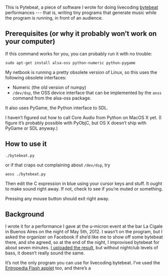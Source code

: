 This is Pytebeat, a piece of software I wrote for doing livecoding
[bytebeat][0] performances --- that is, writing tiny programs that
generate music while the program is running, in front of an audience.

[0]: http://canonical.org/~kragen/bytebeat/

Prerequisites (or why it probably won’t work on your computer)
--------------------------------------------------------------

If this command works for you, you can probably run it with no
trouble:

    sudo apt-get install alsa-oss python-numeric python-pygame

My netbook is running a pretty obsolete version of Linux, so this uses
the following obsolete interfaces:

- Numeric (the old version of numpy)
- `/dev/dsp`, the OSS device interface that can be implemented by the
  `aoss` command from the alsa-oss package.

It also uses PyGame, the Python interface to SDL.

I haven’t figured out how to call Core Audio from Python on MacOS X
yet.  (I figure it’s probably possible with PyObjC, but OS X doesn’t
ship with PyGame or SDL anyway.)

How to use it
-------------

    ./bytebeat.py

or if that craps out complaining about `/dev/dsp`, try

    aoss ./bytebeat.py

Then edit the C expression in blue using your cursor keys and stuff.
It ought to make sound right away. If not, check to see if you’re
muted or something.

Pressing any mouse button should exit right away.

Background
----------

I wrote it for a performance I gave at the u-micron event at the bar
La Cigale in Buenos Aires on the night of May 5th, 2012.  I wasn’t on
the program, but I asked the organizer on Facebook if she’d like me to
show off some bytebeat there, and she agreed, so at the end of the
night, I improvised bytebeat for about seven minutes.  [I uploaded the
result][2], but without nightclub levels of bass, it doesn’t really
sound the same.

[2]: http://canonical.org/~kragen/bytebeat/la-cigale.wav.gz

It’s not the only program you can use for livecoding bytebeat.  I’ve
used the [Entropedia Flash applet][1] too, and there’s a 

[1]: http://entropedia.co.uk/generative_music/